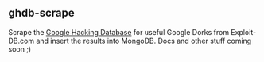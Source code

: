 ghdb-scrape
-----------------
Scrape the [Google Hacking Database](https://www.exploit-db.com/google-hacking-database/) for useful Google Dorks from Exploit-DB.com and insert the results into MongoDB. Docs and other stuff coming soon ;)
